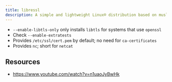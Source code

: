 ```yaml
---
title: libressl
description: A simple and lightweight Linux® distribution based on musl libc and toybox
---
```


- `--enable-libtls-only` only installs `libtls` for systems that use `openssl`
- Check `--enable-extratests`
- Provides `/etc/ssl/cert.pem` by default; no need for `ca-certificates`
- Provides `nc`; short for `netcat`

## Resources
- https://www.youtube.com/watch?v=n1uaoJyBwHk
